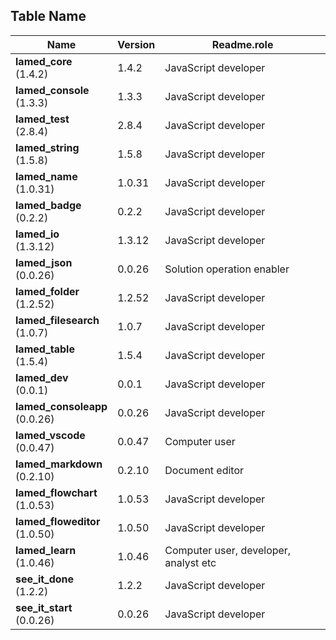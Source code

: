 ## Table Name

| Name |Version |Readme.role |
|  ---- | ---- | ---- |
**lamed_core** <br> (1.4.2) |1.4.2 |JavaScript developer |
**lamed_console** <br> (1.3.3) |1.3.3 |JavaScript developer |
**lamed_test** <br> (2.8.4) |2.8.4 |JavaScript developer |
**lamed_string** <br> (1.5.8) |1.5.8 |JavaScript developer |
**lamed_name** <br> (1.0.31) |1.0.31 |JavaScript developer |
**lamed_badge** <br> (0.2.2) |0.2.2 |JavaScript developer |
**lamed_io** <br> (1.3.12) |1.3.12 |JavaScript developer |
**lamed_json** <br> (0.0.26) |0.0.26 |Solution operation enabler |
**lamed_folder** <br> (1.2.52) |1.2.52 |JavaScript developer |
**lamed_filesearch** <br> (1.0.7) |1.0.7 |JavaScript developer |
**lamed_table** <br> (1.5.4) |1.5.4 |JavaScript developer |
**lamed_dev** <br> (0.0.1) |0.0.1 |JavaScript developer |
**lamed_consoleapp** <br> (0.0.26) |0.0.26 |JavaScript developer |
**lamed_vscode** <br> (0.0.47) |0.0.47 |Computer user |
**lamed_markdown** <br> (0.2.10) |0.2.10 |Document editor |
**lamed_flowchart** <br> (1.0.53) |1.0.53 |JavaScript developer |
**lamed_floweditor** <br> (1.0.50) |1.0.50 |JavaScript developer |
**lamed_learn** <br> (1.0.46) |1.0.46 |Computer user, developer, analyst etc |
**see_it_done** <br> (1.2.2) |1.2.2 |JavaScript developer |
**see_it_start** <br> (0.0.26) |0.0.26 |JavaScript developer |
